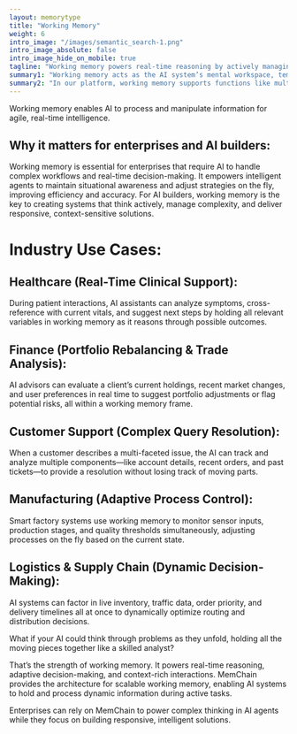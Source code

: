 ```yaml
---
layout: memorytype
title: "Working Memory"
weight: 6
intro_image: "/images/semantic_search-1.png"
intro_image_absolute: false
intro_image_hide_on_mobile: true
tagline: "Working memory powers real-time reasoning by actively managing and manipulating information."
summary1: "Working memory acts as the AI system’s mental workspace, temporarily holding and processing information needed for ongoing tasks. It allows agentic AI to integrate new inputs with existing knowledge, enabling complex reasoning, problem-solving, and decision-making in the moment. Unlike passive storage, working memory actively manipulates data to support goal-directed behavior."
summary2: "In our platform, working memory supports functions like multi-step instructions, dynamic planning, and adaptive responses. It helps AI agents juggle multiple pieces of information simultaneously, maintaining focus and context as situations evolve. By providing this flexible cognitive resource, working memory enables AI to operate effectively in fast-paced and unpredictable environments."
---
```


<span class="lead">Working memory enables AI to process and manipulate information for agile, real-time intelligence.</span>

## Why it matters for enterprises and AI builders:

<p class="lead">Working memory is essential for enterprises that require AI to handle complex workflows and real-time decision-making. It empowers intelligent agents to maintain situational awareness and adjust strategies on the fly, improving efficiency and accuracy. For AI builders, working memory is the key to creating systems that think actively, manage complexity, and deliver responsive, context-sensitive solutions.</p>

# Industry Use Cases:

## Healthcare (Real-Time Clinical Support):
<p class="lead">During patient interactions, AI assistants can analyze symptoms, cross-reference with current vitals, and suggest next steps by holding all relevant variables in working memory as it reasons through possible outcomes.</p>

## Finance (Portfolio Rebalancing & Trade Analysis):
<p class="lead">AI advisors can evaluate a client’s current holdings, recent market changes, and user preferences in real time to suggest portfolio adjustments or flag potential risks, all within a working memory frame.</p>

## Customer Support (Complex Query Resolution):
<p class="lead">When a customer describes a multi-faceted issue, the AI can track and analyze multiple components—like account details, recent orders, and past tickets—to provide a resolution without losing track of moving parts.</p>

## Manufacturing (Adaptive Process Control):
<p class="lead">Smart factory systems use working memory to monitor sensor inputs, production stages, and quality thresholds simultaneously, adjusting processes on the fly based on the current state.</p>

## Logistics & Supply Chain (Dynamic Decision-Making):
<p class="lead">AI systems can factor in live inventory, traffic data, order priority, and delivery timelines all at once to dynamically optimize routing and distribution decisions.</p>

<p class="lead">What if your AI could think through problems as they unfold, holding all the moving pieces together like a skilled analyst?</p>

<p class="lead">That’s the strength of working memory. It powers real-time reasoning, adaptive decision-making, and context-rich interactions. MemChain provides the architecture for scalable working memory, enabling AI systems to hold and process dynamic information during active tasks. </p>

<p class="lead">Enterprises can rely on MemChain to power complex thinking in AI agents while they focus on building responsive, intelligent solutions.</p>